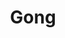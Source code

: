 ---
title: "Gong"
summary: "Psychedelic rock band formed by and in France in 1969. Gong became pioneers of a new brand of psychedelia/space-rock/trip-rock - with a conceptual ethos involving aliens and alternative realities. An international outfit, increasingly linked to other bands of the Canterbury scene, many musicians came and went. Without Daevid the band continued with as leader for a short while, and then in various incarnations as the more jazz-rock styled . There have been many other versions of Gong over the years, and many reformations since 1990. See also band offshoots : , , , , , , , , , , , and maybe others."
image: "gong.jpg"
apple_music_artist_url: "https://music.apple.com/gb/artist/gong/6663678"
---